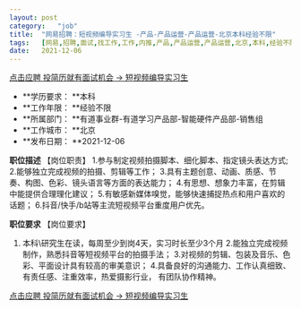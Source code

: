 ```yaml
---
layout:	post
category:	"job"
title:	"网易招聘：短视频编导实习生 -产品-产品运营-产品运营-北京本科经验不限"
tags:	[网易,招聘,面试,找工作,工作,内推,产品,产品运营,产品运营,北京,本科,经验不限]
date:	2021-12-06
---
```


[点击应聘 投简历就有面试机会 -> 短视频编导实习生 ](http://mobile.bole.netease.com/bole/boleDetail?id=26846&employeeId=346f03c3cda5f04c&key=all)



- **学历要求： **本科
- **工作年限： **经验不限
- **所属部门： **有道事业群-有道学习产品部-智能硬件产品部-销售组
- **工作城市： **北京
- **发布日期： **2021-12-06



**职位描述**
【岗位职责】
1.参与制定视频拍摄脚本、细化脚本、指定镜头表达方式;
2.能够独立完成视频的拍摄、剪辑等工作；
3.具有主题创意、动画、质感、节奏、构图、色彩、镜头语言等方面的表达能力；
4.有思想、想象力丰富，在剪辑中能提供合理理化建议；
5.有敏感新媒体嗅觉，能够快速捕捉热点和用户喜欢的话题；
6.抖音/快⼿/b站等主流短视频平台重度用户优先。



**职位要求**
【岗位要求】
1. 本科\研究生在读，每周至少到岗4天，实习时长至少3个月
2.能独立完成视频制作，熟悉抖音等短视频平台的拍摄手法；
3.对视频的剪辑、包装及音乐、色彩、平面设计具有较高的审美意识；
4.具备良好的沟通能力、工作认真细致、有责任感、注重效率，热爱摄影行业， 有团队协作精神。



[点击应聘 投简历就有面试机会 -> 短视频编导实习生 ](http://mobile.bole.netease.com/bole/boleDetail?id=26846&employeeId=346f03c3cda5f04c&key=all)